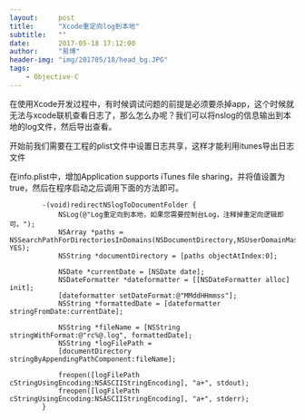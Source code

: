 ```yaml
---
layout:     post
title:      "Xcode重定向log到本地"
subtitle:   ""
date:       2017-05-18 17:12:00
author:     "易博"
header-img: "img/201705/18/head_bg.JPG"
tags:
    - Objective-C
---
```


在使用Xcode开发过程中，有时候调试问题的前提是必须要杀掉app，这个时候就无法与xcode联机查看日志了，那么怎么办呢？我们可以将nslog的信息输出到本地的log文件，然后导出查看。

开始前我们需要在工程的plist文件中设置日志共享，这样才能利用itunes导出日志文件

在info.plist中，增加Application supports iTunes file sharing，并将值设置为true，然后在程序启动之后调用下面的方法即可。

~~~
        -(void)redirectNSlogToDocumentFolder {  
            NSLog(@"Log重定向到本地，如果您需要控制台Log，注释掉重定向逻辑即可。");  
            NSArray *paths = NSSearchPathForDirectoriesInDomains(NSDocumentDirectory,NSUserDomainMask, YES);  
            NSString *documentDirectory = [paths objectAtIndex:0];  

            NSDate *currentDate = [NSDate date];  
            NSDateFormatter *dateformatter = [[NSDateFormatter alloc] init];  
            [dateformatter setDateFormat:@"MMddHHmmss"];  
            NSString *formattedDate = [dateformatter stringFromDate:currentDate];  

            NSString *fileName = [NSString stringWithFormat:@"rc%@.log", formattedDate];  
            NSString *logFilePath =  
            [documentDirectory stringByAppendingPathComponent:fileName];  

            freopen([logFilePath cStringUsingEncoding:NSASCIIStringEncoding], "a+", stdout);  
            freopen([logFilePath cStringUsingEncoding:NSASCIIStringEncoding], "a+", stderr);  
        }
~~~
